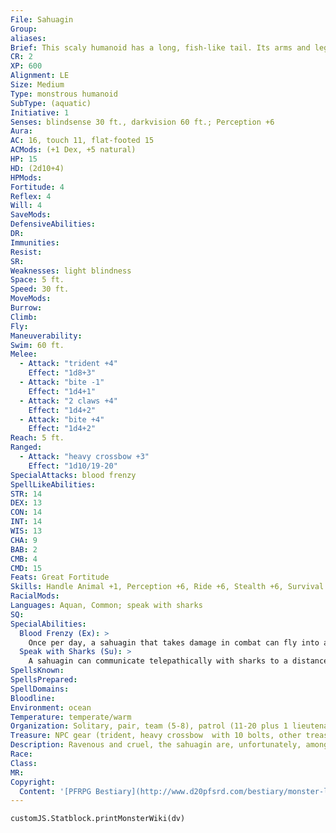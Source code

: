 ```yaml
---
File: Sahuagin
Group: 
aliases: 
Brief: This scaly humanoid has a long, fish-like tail. Its arms and legs end in webbed claws, and its piscine head features a toothy maw.
CR: 2
XP: 600
Alignment: LE
Size: Medium
Type: monstrous humanoid
SubType: (aquatic)
Initiative: 1
Senses: blindsense 30 ft., darkvision 60 ft.; Perception +6
Aura: 
AC: 16, touch 11, flat-footed 15
ACMods: (+1 Dex, +5 natural)
HP: 15
HD: (2d10+4)
HPMods: 
Fortitude: 4
Reflex: 4
Will: 4
SaveMods: 
DefensiveAbilities: 
DR: 
Immunities: 
Resist: 
SR: 
Weaknesses: light blindness
Space: 5 ft.
Speed: 30 ft.
MoveMods: 
Burrow: 
Climb: 
Fly: 
Maneuverability: 
Swim: 60 ft.
Melee: 
  - Attack: "trident +4"
    Effect: "1d8+3"
  - Attack: "bite -1"
    Effect: "1d4+1"
  - Attack: "2 claws +4"
    Effect: "1d4+2"
  - Attack: "bite +4"
    Effect: "1d4+2"
Reach: 5 ft.
Ranged: 
  - Attack: "heavy crossbow +3"
    Effect: "1d10/19-20"
SpecialAttacks: blood frenzy
SpellLikeAbilities: 
STR: 14
DEX: 13
CON: 14
INT: 14
WIS: 13
CHA: 9
BAB: 2
CMB: 4
CMD: 15
Feats: Great Fortitude
Skills: Handle Animal +1, Perception +6, Ride +6, Stealth +6, Survival +6, Swim +15
RacialMods: 
Languages: Aquan, Common; speak with sharks
SQ: 
SpecialAbilities:
  Blood Frenzy (Ex): >
    Once per day, a sahuagin that takes damage in combat can fly into a frenzy in the following round. It gains +2 Constitution and +2 Strength, but takes a -2 penalty to its AC. The frenzy lasts as long as the battle or 1 minute, whichever is shorter.
  Speak with Sharks (Su): >
    A sahuagin can communicate telepathically with sharks to a distance of 150 feet. This communication is limited to simple concepts, such as "come here," "defend me," or "attack this target."
SpellsKnown: 
SpellsPrepared: 
SpellDomains: 
Bloodline: 
Environment: ocean
Temperature: temperate/warm
Organization: Solitary, pair, team (5-8), patrol (11-20 plus 1 lieutenant of 3rd level and 1-2 sharks), band (20-80 plus 100% noncombatants, 1 lieutenant of 3rd level and 1 chieftain of 4th level per 20 adults, and 1-2 sharks), or tribe (70-160 plus 100% noncombatants, 1 lieutenant of 3rd level per 20 adults, 1 chieftain of 4th level per 40 adults, 9 guards of 4th level, 1-4 underpriestesses of 3rd-6th level, 1 priestess of 7th level, 1 baron of 6th-8th level, and 5-8 sharks)
Treasure: NPC gear (trident, heavy crossbow  with 10 bolts, other treasure)
Description: Ravenous and cruel, the sahuagin are, unfortunately, among the most prosperous oceanic races. Great cities raised by these creatures darken the deep ocean trenches, and many are the near-coastal fortresses where they launch endless raids against their air-breathing enemies who dwell in close proximity to the shore. Warlike and proud, the sahuagin rarely ally with others, and view most other aquatic races such as the aboleths, the merfolk, and their ilk as competitors. The only creatures they seem to respect and adore apart from their own kind are sharks, for in these relentless predators the sahuagin see much of themselves. A sahuagin stands 7 feet tall and weighs about 250 pounds.  Sahuagin are prone to beneficial mutations, and when a mutant is born it almost always rises to the society's nobility or rulership. The most common sahuagin mutation is an extra pair of arms (granting two additional claw attacks or the opportunity to wield more weapons).  Rumors speak of the rare malenti-sahuagin who look not like sharkmen but aquatic elves, yet who share their kin's bloodlusts and cruel natures. Malenti often serve as spies and assassins for sahuagin rulers, but rumors of allmalenti tribes in isolated reaches of the sea persist.
Race: 
Class: 
MR: 
Copyright:
  Content: '[PFRPG Bestiary](http://www.d20pfsrd.com/bestiary/monster-listings/monstrous-humanoids/sahuagin)'
---
```

```dataviewjs
customJS.Statblock.printMonsterWiki(dv)
```
